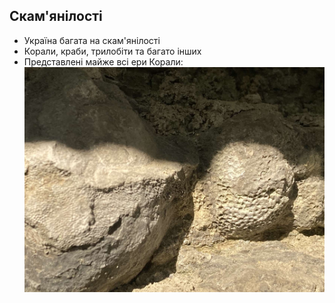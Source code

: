 ## Скам'янілості
- Україна багата на скам'янілості
- Корали, краби, трилобіти та багато інших
- Представлені майже всі ери
Корали:
![Корали](coral1.jpg)
